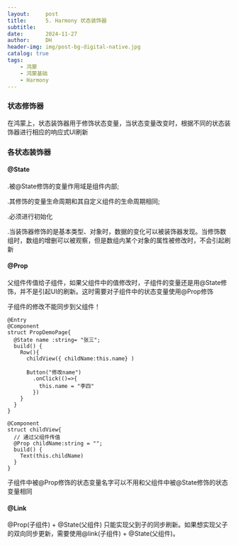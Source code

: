 ```yaml
---
layout:     post
title:      5. Harmony 状态装饰器
subtitle:   
date:       2024-11-27
author:     DH
header-img: img/post-bg-digital-native.jpg 
catalog: true
tags:
    - 鸿蒙
    - 鸿蒙基础
    - Harmony
---
```

### 状态修饰器

在鸿蒙上，状态装饰器用于修饰状态变量，当状态变量改变时，根据不同的状态装饰器进行相应的响应式UI刷新

### 各状态装饰器

#### @State

.被@State修饰的变量作用域是组件内部;

.其修饰的变量生命周期和其自定义组件的生命周期相同;

.必须进行初始化

.当装饰器修饰的是基本类型、对象时，数据的变化可以被装饰器发现。当修饰数组时，数组的增删可以被观察，但是数组内某个对象的属性被修改时，不会引起刷新

#### @Prop

父组件传值给子组件，如果父组件中的值修改时，子组件的变量还是用@State修饰，并不是引起UI的刷新。这时需要对子组件中的状态变量使用@Prop修饰

子组件的修改不能同步到父组件！

```
@Entry
@Component
struct PropDemoPage{
  @State name :string= "张三";
  build() {
    Row(){
      childView({ childName:this.name} )

      Button("修改name")
        .onClick(()=>{
          this.name = "李四"
        })
    }
  }
}

@Component
struct childView{
  // 通过父组件传值
  @Prop childName:string = "";
  build() {
    Text(this.childName)
  }
}
```

子组件中被@Prop修饰的状态变量名字可以不用和父组件中被@State修饰的状态变量相同

#### @Link

@Prop(子组件) + @State(父组件) 只能实现父到子的同步刷新。如果想实现父子的双向同步更新，需要使用@link(子组件) + @State(父组件)。


